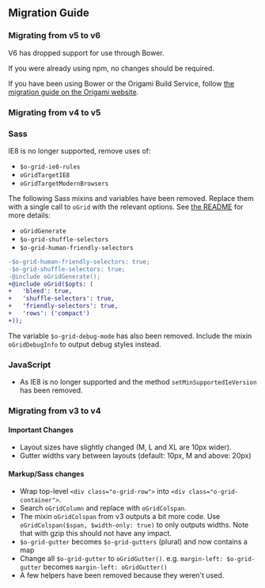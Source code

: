 ## Migration Guide

### Migrating from v5 to v6

V6 has dropped support for use through Bower.

If you were already using npm, no changes should be required.

If you have been using Bower or the Origami Build Service, follow [the migration guide on the Origami website](https://origami.ft.com/docs/tutorials/bower-to-npm/).

### Migrating from v4 to v5

### Sass

IE8 is no longer supported, remove uses of:
- `$o-grid-ie8-rules`
- `oGridTargetIE8`
- `oGridTargetModernBrowsers`

The following Sass mixins and variables have been removed. Replace them with a single call to `oGrid` with the relevant options. See [the README](./README.md) for more details:
- `oGridGenerate`
- `$o-grid-shuffle-selectors`
- `$o-grid-human-friendly-selectors`

```diff
-$o-grid-human-friendly-selectors: true;
-$o-grid-shuffle-selectors: true;
-@include oGridGenerate();
+@include oGrid($opts: (
+	'bleed': true,
+	'shuffle-selectors': true,
+	'friendly-selectors': true,
+	'rows': ('compact')
+));
```

The variable `$o-grid-debug-mode` has also been removed. Include the mixin `oGridDebugInfo` to output debug styles instead.

### JavaScript

- As IE8 is no longer supported and the method `setMinSupportedIeVersion` has been removed.

### Migrating from v3 to v4

#### Important Changes

- Layout sizes have slightly changed (M, L and XL are 10px wider).
- Gutter widths vary between layouts (default: 10px, M and above: 20px)

#### Markup/Sass changes

- Wrap top-level `<div class="o-grid-row">` into `<div class="o-grid-container">`.
- Search `oGridColumn` and replace with `oGridColspan`.
- The mixin `oGridColspan` from v3 outputs a bit more code. Use `oGridColspan($span, $width-only: true)` to only outputs widths. Note that with gzip this should not have any impact.
- `$o-grid-gutter` becomes `$o-grid-gutters` (plural) and now contains a map
- Change all `$o-grid-gutter` to `oGridGutter()`. e.g. `margin-left: $o-grid-gutter` becomes `margin-left: oGridGutter()`
- A few helpers have been removed because they weren't used.

